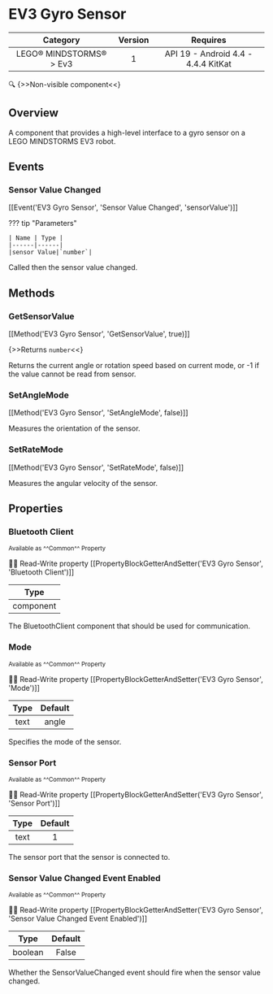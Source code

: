 # EV3 Gyro Sensor

| Category | Version | Requires |
|:--------:|:-------:|:--------:|
|LEGO® MINDSTORMS® > Ev3|1|API 19 - Android 4.4 - 4.4.4 KitKat|

:mag: {>>Non-visible component<<}

## Overview

A component that provides a high-level interface to a gyro sensor on a LEGO MINDSTORMS EV3 robot.

## Events

### Sensor Value Changed

[[Event('EV3 Gyro Sensor', 'Sensor Value Changed', 'sensorValue')]]

??? tip "Parameters"

    | Name | Type |
    |------|------|
    |sensor Value|`number`|


Called then the sensor value changed.

## Methods

### GetSensorValue

[[Method('EV3 Gyro Sensor', 'GetSensorValue', true)]]

{>>Returns `number`<<}

Returns the current angle or rotation speed based on current mode, or -1 if the value cannot be read from sensor.

### SetAngleMode

[[Method('EV3 Gyro Sensor', 'SetAngleMode', false)]]

Measures the orientation of the sensor.

### SetRateMode

[[Method('EV3 Gyro Sensor', 'SetRateMode', false)]]

Measures the angular velocity of the sensor.

## Properties

### Bluetooth Client

<small>Available as ^^Common^^ Property</small>

:eyes::pencil: Read-Write property
[[PropertyBlockGetterAndSetter('EV3 Gyro Sensor', 'Bluetooth Client')]]

| Type |
|:----:|
|component|

The BluetoothClient component that should be used for communication.

### Mode

<small>Available as ^^Common^^ Property</small>

:eyes::pencil: Read-Write property
[[PropertyBlockGetterAndSetter('EV3 Gyro Sensor', 'Mode')]]

| Type | Default |
|:----:|:-------:|
|text|angle|

Specifies the mode of the sensor.

### Sensor Port

<small>Available as ^^Common^^ Property</small>

:eyes::pencil: Read-Write property
[[PropertyBlockGetterAndSetter('EV3 Gyro Sensor', 'Sensor Port')]]

| Type | Default |
|:----:|:-------:|
|text|1|

The sensor port that the sensor is connected to.

### Sensor Value Changed Event Enabled

<small>Available as ^^Common^^ Property</small>

:eyes::pencil: Read-Write property
[[PropertyBlockGetterAndSetter('EV3 Gyro Sensor', 'Sensor Value Changed Event Enabled')]]

| Type | Default |
|:----:|:-------:|
|boolean|False|

Whether the SensorValueChanged event should fire when the sensor value changed.